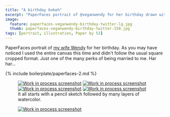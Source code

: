 ```yaml
---
title: "A birthday bokeh"
excerpt: "PaperFaces portrait of @veganwendy for her birthday drawn with Paper by 53 on an iPad."
image: 
  feature: paperfaces-veganwendy-birthday-twitter-lg.jpg
  thumb: paperfaces-veganwendy-birthday-twitter-150.jpg
tags: [portrait, illustration, Paper by 53]
---
```


PaperFaces portrait of [my wife Wendy](http://2littlerosebuds.com) for her birthday. As you may have noticed I used the entire canvas this time and didn't follow the usual square cropped format. Just one of the many perks of being married to me. Har har…

{% include boilerplate/paperfaces-2.md %}

<figure class="half">
	<a href="{{ site.url }}/assets/images/paperfaces-veganwendy-birthday-process-1-lg.jpg"><img src="{{ site.url }}/assets/images/paperfaces-veganwendy-birthday-process-1-600.jpg" alt="Work in process screenshot"></a>
	<a href="{{ site.url }}/assets/images/paperfaces-veganwendy-birthday-process-2-lg.jpg"><img src="{{ site.url }}/assets/images/paperfaces-veganwendy-birthday-process-2-600.jpg" alt="Work in process screenshot"></a>
	<a href="{{ site.url }}/assets/images/paperfaces-veganwendy-birthday-process-3-lg.jpg"><img src="{{ site.url }}/assets/images/paperfaces-veganwendy-birthday-process-3-600.jpg" alt="Work in process screenshot"></a>
	<a href="{{ site.url }}/assets/images/paperfaces-veganwendy-birthday-process-4-lg.jpg"><img src="{{ site.url }}/assets/images/paperfaces-veganwendy-birthday-process-4-600.jpg" alt="Work in process screenshot"></a>
	<figcaption>It all starts with a pencil sketch followed by many layers of watercolor.</figcaption>
</figure>

<figure>
	<a href="{{ site.url }}/assets/images/paperfaces-veganwendy-birthday-process-5-lg.jpg"><img src="{{ site.url }}/assets/images/paperfaces-veganwendy-birthday-process-5-750.jpg" alt="Work in process screenshot"></a>
</figure>
